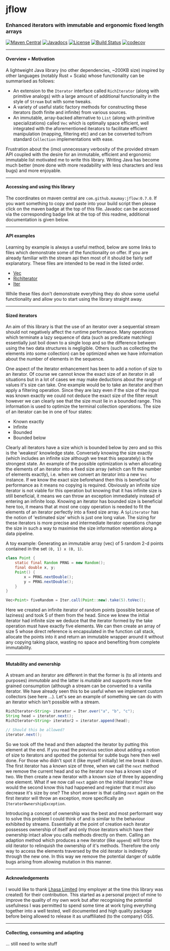 # jflow
### Enhanced iterators with immutable and ergonomic fixed length arrays

[![Maven Central](https://maven-badges.herokuapp.com/maven-central/com.github.maumay/jflow/badge.svg?color=purple)](https://maven-badges.herokuapp.com/maven-central/com.github.maumay/jflow) [![Javadocs](https://javadoc.io/badge/com.github.maumay/jflow.svg?color=purple)](https://javadoc.io/doc/com.github.maumay/jflow) [![License](https://img.shields.io/badge/License-Apache%202.0-purple.svg)](https://opensource.org/licenses/Apache-2.0) [![Build Status](https://travis-ci.org/maumay/JFlow.svg?branch=master)](https://travis-ci.org/maumay/JFlow) [![codecov](https://codecov.io/gh/maumay/jflow/branch/master/graph/badge.svg)](https://codecov.io/gh/maumay/jflow) 


---
#### Overview + Motivation
A lightweight Java library (no other dependencies, ~200KB size) inspired by other languages (notably Rust + Scala) whose functionality can be summarised as follows:  

 - An extension to the `Iterator` interface called `RichIterator` (along with primitive analogs) with a large amount of additional functionality in the style of `Stream` but with some tweaks. 
 - A variety of useful static factory methods for constructing these iterators (both finite and infinite) from various sources.
 - An immutable, array-backed alternative to `List` (along with primitive specializations) called `Vec` which is optimally space efficient, well integrated with the aforementioned iterators to facilitate efficient manipulation (mapping, filtering etc) and can be converted to/from standard `Collection` implementations with ease.

Frustration about the (imo) unnecessary verbosity of the provided stream API coupled with the desire for an immutable, efficient and ergonomic immutable list motivated me to write this library. Writing Java has become much better (more done with more readability with less characters and less bugs) and more enjoyable.

---
#### Accessing and using this library

The coordinates on maven central are `com.github.maumay:jflow:0.7.0`. If you want something to copy and paste into your build script then please click on the maven badge at the top of this file. Javadoc can be accessed via the corresponding badge link at the top of this readme, additional documentation is given below.

---
#### API examples

Learning by example is always a useful method, below are some links to files which demonstrate some of the functionality on offer. If you are already familiar with the stream api then most of it should be fairly self explanatory. These files are intended to be read in the listed order.

 - [Vec](docs/Vec-examples.md)
 - [RichIterator](docs/RichIterator-examples.md)
 - [Iter](docs/Iter-examples.md)

While these files don't demonstrate everything they do show some useful functionality and allow you to start using the library straight away.

---
#### Sized iterators

An aim of this library is that the use of an iterator over a sequential stream should not negatively affect the runtime performance. Many operations which terminate a lazy sequence of data (such as predicate matching) essentially just boil down to a single loop and so the difference between using the two data structures is negligible. Others (such as collecting the elements into some collection) can be optimized when we have information about the number of elements in the sequence.

One aspect of the iterator enhancement has been to add a notion of size to an iterator. Of course we cannot know the exact size of an iterator in all situations but in a lot of cases we may make deductions about the range of values it's size can take. One example would be to take an iterator and then apply a filtering operation. Since they are lazy even if the size of the input was known exactly we could not deduce the exact size of the filter result however we can clearly see that the size must lie in a bounded range. This information is used to optimize the terminal collection operations. The size of an iterator can be in one of four states:
 
 - Known exactly
 - Infinite
 - Bounded
 - Bounded below

Clearly all iterators have a size which is bounded below by zero and so this is the 'weakest' knowledge state. Conversely knowing the size exactly (which includes an infinite size although we treat this separately) is the strongest state. An example of the possible optimization is when allocating the elements of an iterator into a fixed size array (which can fit the number of elements exactly), i.e. when we convert an iterator into a new `Vec` instance. If we know the exact size beforehand then this is beneficial for performance as it means no copying is required. Obviously an infinite size iterator is not viable for this operation but knowing that it has infinite size is still beneficial, it means we can throw an exception immediately instead of entering an infinite loop. Knowing an iterator has bounded size is beneficial here too, it means that at most one copy operation is needed to fit the elements of an iterator perfectly into a fixed size array. A `Spliterator` has the notion of 'estimated size' which is just one long value. The sizing for these iterators is more precise and intermediate iterator operations change the size in such a way to maximise the size information retention along a data pipeline.

A toy example: Generating an immutable array (vec) of 5 random 2-d points contained in the set `(0, 1) x (0, 1)`.
```Java
class Point {
    static final Random PRNG = new Random();
    final double x, y;
    Point() {
        x = PRNG.nextDouble();
        y = PRNG.nextDouble();
    }
}

Vec<Point> fiveRandom = Iter.call(Point::new).take(5).toVec();
```

Here we created an infinite iterator of random points (possible because of laziness) and took 5 of them from the head. Since we knew the initial iterator had infinite size we deduce that the iterator formed by the take operation must have exactly five elements. We can then create an array of size 5 whose direct reference is encapsulated in the function call stack, allocate the points into it and return an immutable wrapper around it without any copying taking place, wasting no space and benefiting from complete immutability.


---
#### Mutability and ownership

A stream and an iterator are different in that the former is (to all intents and purposes) *immutable* and the latter is *mutable* and supports more fine grained consumption (although a stream can be converted to a vanilla iterator. We have already seen this to be useful when we implement custom collectors (see here ...). Let's see an example of something we can do with an iterator which isn't possible with a stream.

```Java
RichIterator<String> iterator = Iter.over("a", "b", "c");
String head = iterator.next();
RichIterator<String> iterator2 = iterator.append(head);

// Should this be allowed?
iterator.next();
```

So we took off the head and then adapted the iterator by putting this element at the end. If you read the previous section about adding a notion of size to iterators and spotted the potential for subtle bugs here then well done. For those who didn't spot it (like myself initially) let me break it down. The first iterator has a known size of three, when we call the `next` method we remove the current head and so the iterator now has a known size of two. We then create a new iterator with a known size of three by appending one element. What if we now call `next` again on the initial iterator? How would the second know this had happened and register that it must also decrease it's size by one? The short answer is that calling `next` again on the first iterator will throw an exception, more specifically an `IteratorOwnershipException`.

Introducing a concept of ownership was the best and most performant way to solve this problem I could think of and is similar to the behaviour exhibited by streams. Essentially at the point of creation each iterator possesses ownership of itself and only those iterators which have their ownership intact allow you calls methods directly on them. Calling an adaption method which produces a new iterator (like `append`) will force the old iterator to relinquish the ownership of it's methods. Therefore the only way to access the elements traversed by the old iterator is indirectly through the new one. In this way we remove the potential danger of subtle bugs arising from allowing mutation in this manner.




---
#### Acknowledgements

I would like to thank [Lhasa Limited](https://www.lhasalimited.org/) (my employer at the time this library was created) for their contribution. This started as a personal project of mine to improve the quality of my own work but after recognising the potential usefulness I was permitted to spend some time at work tying everything together into a well tested, well documented and high quality package before being allowed to release it as unaffiliated (to the company) OSS.


---
#### Collecting, consuming and adapting

... still need to write stuff

